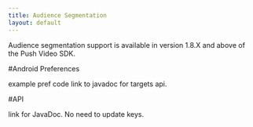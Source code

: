 ```yaml
---
title: Audience Segmentation
layout: default 
---
```


Audience segmentation support is available in version 1.8.X and above of the Push Video SDK.

#Android Preferences

example pref code
link to javadoc for targets api.

#API

link for JavaDoc.
No need to update keys.


